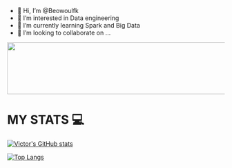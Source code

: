 - 👋 Hi, I’m @Beowoulfk
- 👀 I’m interested in Data engineering 
- 🌱 I’m currently learning  Spark and Big Data
- 💞️ I’m looking to collaborate on ...

<!---
Beowoulfk/Beowoulfk is a ✨ special ✨ repository because its `README.md` (this file) appears on your GitHub profile.
You can click the Preview link to take a look at your changes.
--->

<a href="https://github.com/devxb/gitanimals">
  <img
    src="https://render.gitanimals.org/lines/Beowoulfk"
    width="600"
    height="120"
  />
</a>
  

# MY STATS :computer:
[![Victor's GitHub stats](https://github-readme-stats.vercel.app/api?username=Beowoulfk&show_icons=true&theme=dracula)](https://github.com/anuraghazra/github-readme-stats)


[![Top Langs](https://github-readme-stats.vercel.app/api/top-langs/?username=Beowoulfk&langs_count=8)](https://github.com/anuraghazra/github-readme-stats)
